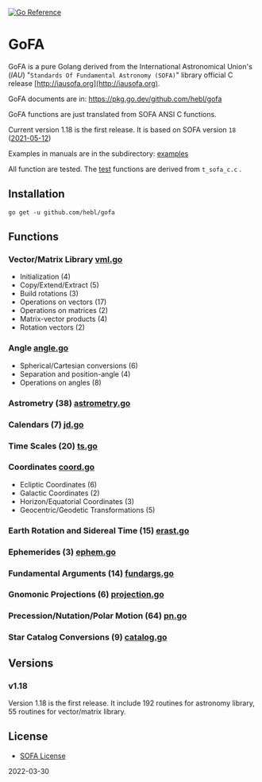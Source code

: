 <a href="https://pkg.go.dev/github.com/hebl/gofa"><img src="https://pkg.go.dev/badge/github.com/hebl/gofa.svg" alt="Go Reference"></a>

# GoFA

GoFA is a pure Golang derived from the International Astronomical
Union's (*IAU*) "`Standards Of Fundamental Astronomy (SOFA)`"  library
official C release [http://iausofa.org](http://iausofa.org).

GoFA documents are in: <https://pkg.go.dev/github.com/hebl/gofa>

GoFA functions are just translated from SOFA ANSI C functions.

Current version 1.18 is the first release. It is based on SOFA version `18` ([2021-05-12](http://iausofa.org/2021_0512_C/))

Examples in manuals are in the subdirectory: [examples](examples)

All function are tested. The [test](test) functions are derived from `t_sofa_c.c` .

## Installation

```shell
go get -u github.com/hebl/gofa
```

## Functions

### Vector/Matrix Library [vml.go](vml.go)

- Initialization (4)
- Copy/Extend/Extract (5)
- Build rotations (3)
- Operations on vectors (17)
- Operations on matrices (2)
- Matrix-vector products (4)
- Rotation vectors (2)

### Angle [angle.go](angle.go)

- Spherical/Cartesian conversions (6)
- Separation and position-angle (4)
- Operations on angles (8)

### Astrometry (38) [astrometry.go](astrometry.go)

### Calendars (7) [jd.go](jd.go)

### Time Scales (20) [ts.go](ts.go)

### Coordinates [coord.go](coord.go)

- Ecliptic Coordinates (6)
- Galactic Coordinates (2)
- Horizon/Equatorial Coordinates (3)
- Geocentric/Geodetic Transformations (5)

### Earth Rotation and Sidereal Time (15) [erast.go](erast.go)

### Ephemerides (3) [ephem.go](ephem.go)

### Fundamental Arguments (14) [fundargs.go](fundargs.go)

### Gnomonic Projections (6) [projection.go](projection.go)

### Precession/Nutation/Polar Motion (64) [pn.go](pn.go)

### Star Catalog Conversions (9) [catalog.go](catalog.go)

## Versions

### v1.18

Version 1.18 is the first release. It include 192 routines for astronomy library, 55 routines for vector/matrix library.

## License

- [SOFA License](sofa_copyr.txt)

2022-03-30
